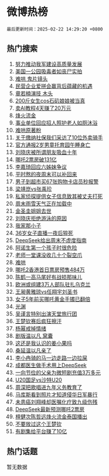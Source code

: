 # 微博热榜

`最后更新时间：2025-02-22 14:29:20 +0800`

## 热门搜索

1. [努力推动我军建设高质量发展](https://m.weibo.cn/search?containerid=100103type%3D1%26t%3D10%26q%3D%23%E5%8A%AA%E5%8A%9B%E6%8E%A8%E5%8A%A8%E6%88%91%E5%86%9B%E5%BB%BA%E8%AE%BE%E9%AB%98%E8%B4%A8%E9%87%8F%E5%8F%91%E5%B1%95%23&stream_entry_id=51&isnewpage=1&extparam=seat%3D1%26stream_entry_id%3D51%26c_type%3D51%26filter_type%3Drealtimehot%26cate%3D10103%26q%3D%2523%25E5%258A%25AA%25E5%258A%259B%25E6%258E%25A8%25E5%258A%25A8%25E6%2588%2591%25E5%2586%259B%25E5%25BB%25BA%25E8%25AE%25BE%25E9%25AB%2598%25E8%25B4%25A8%25E9%2587%258F%25E5%258F%2591%25E5%25B1%2595%2523%26pos%3D0%26dgr%3D0%26display_time%3D1740205759%26pre_seqid%3D1740205759650019328324)
1. [美国一公园吸毒者如丧尸实拍](https://m.weibo.cn/search?containerid=100103type%3D1%26t%3D10%26q%3D%23%E7%BE%8E%E5%9B%BD%E4%B8%80%E5%85%AC%E5%9B%AD%E5%90%B8%E6%AF%92%E8%80%85%E5%A6%82%E4%B8%A7%E5%B0%B8%E5%AE%9E%E6%8B%8D%23&stream_entry_id=31&isnewpage=1&extparam=seat%3D1%26c_type%3D31%26cate%3D5001%26realpos%3D1%26stream_entry_id%3D31%26filter_type%3Drealtimehot%26q%3D%2523%25E7%25BE%258E%25E5%259B%25BD%25E4%25B8%2580%25E5%2585%25AC%25E5%259B%25AD%25E5%2590%25B8%25E6%25AF%2592%25E8%2580%2585%25E5%25A6%2582%25E4%25B8%25A7%25E5%25B0%25B8%25E5%25AE%259E%25E6%258B%258D%2523%26band_rank%3D1%26flag%3D2%26lcate%3D5001%26pos%3D0%26dgr%3D0%26display_time%3D1740205759%26pre_seqid%3D1740205759650019328324)
1. [难哄 鬼片镜头](https://m.weibo.cn/search?containerid=100103type%3D1%26t%3D10%26q%3D%E9%9A%BE%E5%93%84+%E9%AC%BC%E7%89%87%E9%95%9C%E5%A4%B4&stream_entry_id=31&isnewpage=1&extparam=seat%3D1%26c_type%3D31%26cate%3D5001%26realpos%3D2%26stream_entry_id%3D31%26filter_type%3Drealtimehot%26q%3D%25E9%259A%25BE%25E5%2593%2584%2520%25E9%25AC%25BC%25E7%2589%2587%25E9%2595%259C%25E5%25A4%25B4%26band_rank%3D2%26flag%3D1%26lcate%3D5001%26pos%3D1%26dgr%3D0%26display_time%3D1740205759%26pre_seqid%3D1740205759650019328324)
1. [民营企业爱拼会赢背后蕴藏的机遇](https://m.weibo.cn/search?containerid=100103type%3D1%26t%3D10%26q%3D%23%E6%B0%91%E8%90%A5%E4%BC%81%E4%B8%9A%E7%88%B1%E6%8B%BC%E4%BC%9A%E8%B5%A2%E8%83%8C%E5%90%8E%E8%95%B4%E8%97%8F%E7%9A%84%E6%9C%BA%E9%81%87%23&stream_entry_id=31&isnewpage=1&extparam=seat%3D1%26c_type%3D31%26cate%3D5001%26realpos%3D3%26stream_entry_id%3D31%26filter_type%3Drealtimehot%26q%3D%2523%25E6%25B0%2591%25E8%2590%25A5%25E4%25BC%2581%25E4%25B8%259A%25E7%2588%25B1%25E6%258B%25BC%25E4%25BC%259A%25E8%25B5%25A2%25E8%2583%258C%25E5%2590%258E%25E8%2595%25B4%25E8%2597%258F%25E7%259A%2584%25E6%259C%25BA%25E9%2581%2587%2523%26band_rank%3D3%26flag%3D0%26lcate%3D5001%26pos%3D2%26dgr%3D0%26display_time%3D1740205759%26pre_seqid%3D1740205759650019328324)
1. [章若楠演技 木头](https://m.weibo.cn/search?containerid=100103type%3D1%26t%3D10%26q%3D%E7%AB%A0%E8%8B%A5%E6%A5%A0%E6%BC%94%E6%8A%80+%E6%9C%A8%E5%A4%B4&stream_entry_id=31&isnewpage=1&extparam=seat%3D1%26c_type%3D31%26cate%3D5001%26realpos%3D4%26stream_entry_id%3D31%26filter_type%3Drealtimehot%26q%3D%25E7%25AB%25A0%25E8%258B%25A5%25E6%25A5%25A0%25E6%25BC%2594%25E6%258A%2580%2520%25E6%259C%25A8%25E5%25A4%25B4%26band_rank%3D4%26flag%3D1%26lcate%3D5001%26pos%3D3%26dgr%3D0%26display_time%3D1740205759%26pre_seqid%3D1740205759650019328324)
1. [200斤女生cos石矶娘娘被当真](https://m.weibo.cn/search?containerid=100103type%3D1%26t%3D10%26q%3D%23200%E6%96%A4%E5%A5%B3%E7%94%9Fcos%E7%9F%B3%E7%9F%B6%E5%A8%98%E5%A8%98%E8%A2%AB%E5%BD%93%E7%9C%9F%23&stream_entry_id=31&isnewpage=1&extparam=seat%3D1%26c_type%3D31%26cate%3D5001%26realpos%3D5%26stream_entry_id%3D31%26filter_type%3Drealtimehot%26q%3D%2523200%25E6%2596%25A4%25E5%25A5%25B3%25E7%2594%259Fcos%25E7%259F%25B3%25E7%259F%25B6%25E5%25A8%2598%25E5%25A8%2598%25E8%25A2%25AB%25E5%25BD%2593%25E7%259C%259F%2523%26band_rank%3D5%26flag%3D0%26lcate%3D5001%26pos%3D4%26dgr%3D0%26display_time%3D1740205759%26pre_seqid%3D1740205759650019328324)
1. [卖AI教程4天赚了20万元](https://m.weibo.cn/search?containerid=100103type%3D1%26t%3D10%26q%3D%23%E5%8D%96AI%E6%95%99%E7%A8%8B4%E5%A4%A9%E8%B5%9A%E4%BA%8620%E4%B8%87%E5%85%83%23&stream_entry_id=31&isnewpage=1&extparam=seat%3D1%26c_type%3D31%26cate%3D5001%26realpos%3D6%26stream_entry_id%3D31%26filter_type%3Drealtimehot%26q%3D%2523%25E5%258D%2596AI%25E6%2595%2599%25E7%25A8%258B4%25E5%25A4%25A9%25E8%25B5%259A%25E4%25BA%258620%25E4%25B8%2587%25E5%2585%2583%2523%26band_rank%3D6%26flag%3D1%26lcate%3D5001%26pos%3D5%26dgr%3D0%26display_time%3D1740205759%26pre_seqid%3D1740205759650019328324)
1. [烽火流金](https://m.weibo.cn/search?containerid=100103type%3D1%26t%3D10%26q%3D%E7%83%BD%E7%81%AB%E6%B5%81%E9%87%91&stream_entry_id=31&isnewpage=1&extparam=seat%3D1%26c_type%3D31%26cate%3D5001%26realpos%3D7%26stream_entry_id%3D31%26filter_type%3Drealtimehot%26q%3D%25E7%2583%25BD%25E7%2581%25AB%25E6%25B5%2581%25E9%2587%2591%26band_rank%3D7%26flag%3D1%26lcate%3D5001%26pos%3D6%26dgr%3D0%26display_time%3D1740205759%26pre_seqid%3D1740205759650019328324)
1. [事业单位回应招人照护老人如厕沐浴](https://m.weibo.cn/search?containerid=100103type%3D1%26t%3D10%26q%3D%23%E4%BA%8B%E4%B8%9A%E5%8D%95%E4%BD%8D%E5%9B%9E%E5%BA%94%E6%8B%9B%E4%BA%BA%E7%85%A7%E6%8A%A4%E8%80%81%E4%BA%BA%E5%A6%82%E5%8E%95%E6%B2%90%E6%B5%B4%23&stream_entry_id=31&isnewpage=1&extparam=seat%3D1%26c_type%3D31%26cate%3D5001%26realpos%3D8%26stream_entry_id%3D31%26filter_type%3Drealtimehot%26q%3D%2523%25E4%25BA%258B%25E4%25B8%259A%25E5%258D%2595%25E4%25BD%258D%25E5%259B%259E%25E5%25BA%2594%25E6%258B%259B%25E4%25BA%25BA%25E7%2585%25A7%25E6%258A%25A4%25E8%2580%2581%25E4%25BA%25BA%25E5%25A6%2582%25E5%258E%2595%25E6%25B2%2590%25E6%25B5%25B4%2523%26band_rank%3D8%26flag%3D1%26lcate%3D5001%26pos%3D7%26dgr%3D0%26display_time%3D1740205759%26pre_seqid%3D1740205759650019328324)
1. [难哄原著粉](https://m.weibo.cn/search?containerid=100103type%3D1%26t%3D10%26q%3D%E9%9A%BE%E5%93%84%E5%8E%9F%E8%91%97%E7%B2%89&stream_entry_id=31&isnewpage=1&extparam=seat%3D1%26c_type%3D31%26cate%3D5001%26realpos%3D9%26stream_entry_id%3D31%26filter_type%3Drealtimehot%26q%3D%25E9%259A%25BE%25E5%2593%2584%25E5%258E%259F%25E8%2591%2597%25E7%25B2%2589%26band_rank%3D9%26flag%3D1%26lcate%3D5001%26pos%3D8%26dgr%3D0%26display_time%3D1740205759%26pre_seqid%3D1740205759650019328324)
1. [关于缴纳社保我们采访了10位外卖骑手](https://m.weibo.cn/search?containerid=100103type%3D1%26t%3D10%26q%3D%23%E5%85%B3%E4%BA%8E%E7%BC%B4%E7%BA%B3%E7%A4%BE%E4%BF%9D%E6%88%91%E4%BB%AC%E9%87%87%E8%AE%BF%E4%BA%8610%E4%BD%8D%E5%A4%96%E5%8D%96%E9%AA%91%E6%89%8B%23&stream_entry_id=31&isnewpage=1&extparam=seat%3D1%26c_type%3D31%26cate%3D5001%26realpos%3D10%26stream_entry_id%3D31%26filter_type%3Drealtimehot%26q%3D%2523%25E5%2585%25B3%25E4%25BA%258E%25E7%25BC%25B4%25E7%25BA%25B3%25E7%25A4%25BE%25E4%25BF%259D%25E6%2588%2591%25E4%25BB%25AC%25E9%2587%2587%25E8%25AE%25BF%25E4%25BA%258610%25E4%25BD%258D%25E5%25A4%2596%25E5%258D%2596%25E9%25AA%2591%25E6%2589%258B%2523%26band_rank%3D10%26flag%3D0%26lcate%3D5001%26pos%3D9%26dgr%3D0%26display_time%3D1740205759%26pre_seqid%3D1740205759650019328324)
1. [官方通报2岁男童托育园午睡身亡](https://m.weibo.cn/search?containerid=100103type%3D1%26t%3D10%26q%3D%23%E5%AE%98%E6%96%B9%E9%80%9A%E6%8A%A52%E5%B2%81%E7%94%B7%E7%AB%A5%E6%89%98%E8%82%B2%E5%9B%AD%E5%8D%88%E7%9D%A1%E8%BA%AB%E4%BA%A1%23&stream_entry_id=31&isnewpage=1&extparam=seat%3D1%26c_type%3D31%26cate%3D5001%26realpos%3D11%26stream_entry_id%3D31%26filter_type%3Drealtimehot%26q%3D%2523%25E5%25AE%2598%25E6%2596%25B9%25E9%2580%259A%25E6%258A%25A52%25E5%25B2%2581%25E7%2594%25B7%25E7%25AB%25A5%25E6%2589%2598%25E8%2582%25B2%25E5%259B%25AD%25E5%258D%2588%25E7%259D%25A1%25E8%25BA%25AB%25E4%25BA%25A1%2523%26band_rank%3D11%26flag%3D0%26lcate%3D5001%26pos%3D10%26dgr%3D0%26display_time%3D1740205759%26pre_seqid%3D1740205759650019328324)
1. [刘晓庆被所谓朋友吸血十年](https://m.weibo.cn/search?containerid=100103type%3D1%26t%3D10%26q%3D%E5%88%98%E6%99%93%E5%BA%86%E8%A2%AB%E6%89%80%E8%B0%93%E6%9C%8B%E5%8F%8B%E5%90%B8%E8%A1%80%E5%8D%81%E5%B9%B4&stream_entry_id=31&isnewpage=1&extparam=seat%3D1%26c_type%3D31%26cate%3D5001%26realpos%3D12%26stream_entry_id%3D31%26filter_type%3Drealtimehot%26q%3D%25E5%2588%2598%25E6%2599%2593%25E5%25BA%2586%25E8%25A2%25AB%25E6%2589%2580%25E8%25B0%2593%25E6%259C%258B%25E5%258F%258B%25E5%2590%25B8%25E8%25A1%2580%25E5%258D%2581%25E5%25B9%25B4%26band_rank%3D12%26flag%3D1%26lcate%3D5001%26pos%3D11%26dgr%3D0%26display_time%3D1740205759%26pre_seqid%3D1740205759650019328324)
1. [哪吒2票房破131亿](https://m.weibo.cn/search?containerid=100103type%3D1%26t%3D10%26q%3D%23%E5%93%AA%E5%90%922%E7%A5%A8%E6%88%BF%E7%A0%B4131%E4%BA%BF%23&stream_entry_id=31&isnewpage=1&extparam=seat%3D1%26c_type%3D31%26cate%3D5001%26realpos%3D13%26stream_entry_id%3D31%26filter_type%3Drealtimehot%26q%3D%2523%25E5%2593%25AA%25E5%2590%25922%25E7%25A5%25A8%25E6%2588%25BF%25E7%25A0%25B4131%25E4%25BA%25BF%2523%26band_rank%3D13%26flag%3D1%26lcate%3D5001%26pos%3D12%26dgr%3D0%26display_time%3D1740205759%26pre_seqid%3D1740205759650019328324)
1. [李嘉琦回应六姊妹争议](https://m.weibo.cn/search?containerid=100103type%3D1%26t%3D10%26q%3D%E6%9D%8E%E5%98%89%E7%90%A6%E5%9B%9E%E5%BA%94%E5%85%AD%E5%A7%8A%E5%A6%B9%E4%BA%89%E8%AE%AE&stream_entry_id=31&isnewpage=1&extparam=seat%3D1%26c_type%3D31%26cate%3D5001%26realpos%3D14%26stream_entry_id%3D31%26filter_type%3Drealtimehot%26q%3D%25E6%259D%258E%25E5%2598%2589%25E7%2590%25A6%25E5%259B%259E%25E5%25BA%2594%25E5%2585%25AD%25E5%25A7%258A%25E5%25A6%25B9%25E4%25BA%2589%25E8%25AE%25AE%26band_rank%3D14%26flag%3D0%26lcate%3D5001%26pos%3D13%26dgr%3D0%26display_time%3D1740205759%26pre_seqid%3D1740205759650019328324)
1. [平时熬的夜周末可以补回来](https://m.weibo.cn/search?containerid=100103type%3D1%26t%3D10%26q%3D%23%E5%B9%B3%E6%97%B6%E7%86%AC%E7%9A%84%E5%A4%9C%E5%91%A8%E6%9C%AB%E5%8F%AF%E4%BB%A5%E8%A1%A5%E5%9B%9E%E6%9D%A5%23&stream_entry_id=31&isnewpage=1&extparam=seat%3D1%26c_type%3D31%26cate%3D5001%26realpos%3D15%26stream_entry_id%3D31%26filter_type%3Drealtimehot%26q%3D%2523%25E5%25B9%25B3%25E6%2597%25B6%25E7%2586%25AC%25E7%259A%2584%25E5%25A4%259C%25E5%2591%25A8%25E6%259C%25AB%25E5%258F%25AF%25E4%25BB%25A5%25E8%25A1%25A5%25E5%259B%259E%25E6%259D%25A5%2523%26band_rank%3D15%26flag%3D0%26lcate%3D5001%26pos%3D14%26dgr%3D0%26display_time%3D1740205759%26pre_seqid%3D1740205759650019328324)
1. [男子到超市买67张购物卡店员秒报警](https://m.weibo.cn/search?containerid=100103type%3D1%26t%3D10%26q%3D%23%E7%94%B7%E5%AD%90%E5%88%B0%E8%B6%85%E5%B8%82%E4%B9%B067%E5%BC%A0%E8%B4%AD%E7%89%A9%E5%8D%A1%E5%BA%97%E5%91%98%E7%A7%92%E6%8A%A5%E8%AD%A6%23&stream_entry_id=31&isnewpage=1&extparam=seat%3D1%26c_type%3D31%26cate%3D5001%26realpos%3D16%26stream_entry_id%3D31%26filter_type%3Drealtimehot%26q%3D%2523%25E7%2594%25B7%25E5%25AD%2590%25E5%2588%25B0%25E8%25B6%2585%25E5%25B8%2582%25E4%25B9%25B067%25E5%25BC%25A0%25E8%25B4%25AD%25E7%2589%25A9%25E5%258D%25A1%25E5%25BA%2597%25E5%2591%2598%25E7%25A7%2592%25E6%258A%25A5%25E8%25AD%25A6%2523%26band_rank%3D16%26flag%3D0%26lcate%3D5001%26pos%3D15%26dgr%3D0%26display_time%3D1740205759%26pre_seqid%3D1740205759650019328324)
1. [梁靖崑vs张禹珍](https://m.weibo.cn/search?containerid=100103type%3D1%26t%3D10%26q%3D%23%E6%A2%81%E9%9D%96%E5%B4%91vs%E5%BC%A0%E7%A6%B9%E7%8F%8D%23&stream_entry_id=31&isnewpage=1&extparam=seat%3D1%26c_type%3D31%26cate%3D5001%26realpos%3D17%26stream_entry_id%3D31%26filter_type%3Drealtimehot%26q%3D%2523%25E6%25A2%2581%25E9%259D%2596%25E5%25B4%2591vs%25E5%25BC%25A0%25E7%25A6%25B9%25E7%258F%258D%2523%26band_rank%3D17%26flag%3D1%26lcate%3D5001%26pos%3D16%26dgr%3D0%26display_time%3D1740205759%26pre_seqid%3D1740205759650019328324)
1. [私家侦探提供女子信息致其被丈夫打死](https://m.weibo.cn/search?containerid=100103type%3D1%26t%3D10%26q%3D%23%E7%A7%81%E5%AE%B6%E4%BE%A6%E6%8E%A2%E6%8F%90%E4%BE%9B%E5%A5%B3%E5%AD%90%E4%BF%A1%E6%81%AF%E8%87%B4%E5%85%B6%E8%A2%AB%E4%B8%88%E5%A4%AB%E6%89%93%E6%AD%BB%23&stream_entry_id=31&isnewpage=1&extparam=seat%3D1%26c_type%3D31%26cate%3D5001%26realpos%3D18%26stream_entry_id%3D31%26filter_type%3Drealtimehot%26q%3D%2523%25E7%25A7%2581%25E5%25AE%25B6%25E4%25BE%25A6%25E6%258E%25A2%25E6%258F%2590%25E4%25BE%259B%25E5%25A5%25B3%25E5%25AD%2590%25E4%25BF%25A1%25E6%2581%25AF%25E8%2587%25B4%25E5%2585%25B6%25E8%25A2%25AB%25E4%25B8%2588%25E5%25A4%25AB%25E6%2589%2593%25E6%25AD%25BB%2523%26band_rank%3D18%26flag%3D0%26lcate%3D5001%26pos%3D17%26dgr%3D0%26display_time%3D1740205759%26pre_seqid%3D1740205759650019328324)
1. [周末雨雪天气正在加载中](https://m.weibo.cn/search?containerid=100103type%3D1%26t%3D10%26q%3D%23%E5%91%A8%E6%9C%AB%E9%9B%A8%E9%9B%AA%E5%A4%A9%E6%B0%94%E6%AD%A3%E5%9C%A8%E5%8A%A0%E8%BD%BD%E4%B8%AD%23&stream_entry_id=31&isnewpage=1&extparam=seat%3D1%26c_type%3D31%26cate%3D5001%26realpos%3D19%26stream_entry_id%3D31%26filter_type%3Drealtimehot%26q%3D%2523%25E5%2591%25A8%25E6%259C%25AB%25E9%259B%25A8%25E9%259B%25AA%25E5%25A4%25A9%25E6%25B0%2594%25E6%25AD%25A3%25E5%259C%25A8%25E5%258A%25A0%25E8%25BD%25BD%25E4%25B8%25AD%2523%26band_rank%3D19%26flag%3D1%26lcate%3D5001%26pos%3D18%26dgr%3D0%26display_time%3D1740205759%26pre_seqid%3D1740205759650019328324)
1. [金圣圭姐姐去世](https://m.weibo.cn/search?containerid=100103type%3D1%26t%3D10%26q%3D%23%E9%87%91%E5%9C%A3%E5%9C%AD%E5%A7%90%E5%A7%90%E5%8E%BB%E4%B8%96%23&stream_entry_id=31&isnewpage=1&extparam=seat%3D1%26c_type%3D31%26cate%3D5001%26realpos%3D20%26stream_entry_id%3D31%26filter_type%3Drealtimehot%26q%3D%2523%25E9%2587%2591%25E5%259C%25A3%25E5%259C%25AD%25E5%25A7%2590%25E5%25A7%2590%25E5%258E%25BB%25E4%25B8%2596%2523%26band_rank%3D20%26flag%3D1%26lcate%3D5001%26pos%3D19%26dgr%3D0%26display_time%3D1740205759%26pre_seqid%3D1740205759650019328324)
1. [刘晓庆拒绝游泳的原因](https://m.weibo.cn/search?containerid=100103type%3D1%26t%3D10%26q%3D%E5%88%98%E6%99%93%E5%BA%86%E6%8B%92%E7%BB%9D%E6%B8%B8%E6%B3%B3%E7%9A%84%E5%8E%9F%E5%9B%A0&stream_entry_id=31&isnewpage=1&extparam=seat%3D1%26c_type%3D31%26cate%3D5001%26realpos%3D21%26stream_entry_id%3D31%26filter_type%3Drealtimehot%26q%3D%25E5%2588%2598%25E6%2599%2593%25E5%25BA%2586%25E6%258B%2592%25E7%25BB%259D%25E6%25B8%25B8%25E6%25B3%25B3%25E7%259A%2584%25E5%258E%259F%25E5%259B%25A0%26band_rank%3D21%26flag%3D1%26lcate%3D5001%26pos%3D20%26dgr%3D0%26display_time%3D1740205759%26pre_seqid%3D1740205759650019328324)
1. [我家那小子](https://m.weibo.cn/search?containerid=100103type%3D1%26t%3D10%26q%3D%E6%88%91%E5%AE%B6%E9%82%A3%E5%B0%8F%E5%AD%90&stream_entry_id=31&isnewpage=1&extparam=seat%3D1%26c_type%3D31%26cate%3D5001%26realpos%3D22%26stream_entry_id%3D31%26filter_type%3Drealtimehot%26q%3D%25E6%2588%2591%25E5%25AE%25B6%25E9%2582%25A3%25E5%25B0%258F%25E5%25AD%2590%26band_rank%3D22%26flag%3D1%26lcate%3D5001%26pos%3D21%26dgr%3D0%26display_time%3D1740205759%26pre_seqid%3D1740205759650019328324)
1. [36岁女子直播一夜后猝死](https://m.weibo.cn/search?containerid=100103type%3D1%26t%3D10%26q%3D%2336%E5%B2%81%E5%A5%B3%E5%AD%90%E7%9B%B4%E6%92%AD%E4%B8%80%E5%A4%9C%E5%90%8E%E7%8C%9D%E6%AD%BB%23&stream_entry_id=31&isnewpage=1&extparam=seat%3D1%26c_type%3D31%26cate%3D5001%26realpos%3D23%26stream_entry_id%3D31%26filter_type%3Drealtimehot%26q%3D%252336%25E5%25B2%2581%25E5%25A5%25B3%25E5%25AD%2590%25E7%259B%25B4%25E6%2592%25AD%25E4%25B8%2580%25E5%25A4%259C%25E5%2590%258E%25E7%258C%259D%25E6%25AD%25BB%2523%26band_rank%3D23%26flag%3D0%26lcate%3D5001%26pos%3D22%26dgr%3D0%26display_time%3D1740205759%26pre_seqid%3D1740205759650019328324)
1. [DeepSeek给出周末不虚度指南](https://m.weibo.cn/search?containerid=100103type%3D1%26t%3D10%26q%3D%23DeepSeek%E7%BB%99%E5%87%BA%E5%91%A8%E6%9C%AB%E4%B8%8D%E8%99%9A%E5%BA%A6%E6%8C%87%E5%8D%97%23&stream_entry_id=31&isnewpage=1&extparam=seat%3D1%26c_type%3D31%26cate%3D5001%26realpos%3D24%26stream_entry_id%3D31%26filter_type%3Drealtimehot%26q%3D%2523DeepSeek%25E7%25BB%2599%25E5%2587%25BA%25E5%2591%25A8%25E6%259C%25AB%25E4%25B8%258D%25E8%2599%259A%25E5%25BA%25A6%25E6%258C%2587%25E5%258D%2597%2523%26band_rank%3D24%26flag%3D1%26lcate%3D5001%26pos%3D23%26dgr%3D0%26display_time%3D1740205759%26pre_seqid%3D1740205759650019328324)
1. [阿诺生第一个孩子时很危险](https://m.weibo.cn/search?containerid=100103type%3D1%26t%3D10%26q%3D%23%E9%98%BF%E8%AF%BA%E7%94%9F%E7%AC%AC%E4%B8%80%E4%B8%AA%E5%AD%A9%E5%AD%90%E6%97%B6%E5%BE%88%E5%8D%B1%E9%99%A9%23&stream_entry_id=31&isnewpage=1&extparam=seat%3D1%26c_type%3D31%26cate%3D5001%26realpos%3D25%26stream_entry_id%3D31%26filter_type%3Drealtimehot%26q%3D%2523%25E9%2598%25BF%25E8%25AF%25BA%25E7%2594%259F%25E7%25AC%25AC%25E4%25B8%2580%25E4%25B8%25AA%25E5%25AD%25A9%25E5%25AD%2590%25E6%2597%25B6%25E5%25BE%2588%25E5%258D%25B1%25E9%2599%25A9%2523%26band_rank%3D25%26flag%3D0%26lcate%3D5001%26pos%3D24%26dgr%3D0%26display_time%3D1740205759%26pre_seqid%3D1740205759650019328324)
1. [老师一堂课没收几十个裂空爪](https://m.weibo.cn/search?containerid=100103type%3D1%26t%3D10%26q%3D%23%E8%80%81%E5%B8%88%E4%B8%80%E5%A0%82%E8%AF%BE%E6%B2%A1%E6%94%B6%E5%87%A0%E5%8D%81%E4%B8%AA%E8%A3%82%E7%A9%BA%E7%88%AA%23&stream_entry_id=31&isnewpage=1&extparam=seat%3D1%26c_type%3D31%26cate%3D5001%26realpos%3D26%26stream_entry_id%3D31%26filter_type%3Drealtimehot%26q%3D%2523%25E8%2580%2581%25E5%25B8%2588%25E4%25B8%2580%25E5%25A0%2582%25E8%25AF%25BE%25E6%25B2%25A1%25E6%2594%25B6%25E5%2587%25A0%25E5%258D%2581%25E4%25B8%25AA%25E8%25A3%2582%25E7%25A9%25BA%25E7%2588%25AA%2523%26band_rank%3D26%26flag%3D0%26lcate%3D5001%26pos%3D25%26dgr%3D0%26display_time%3D1740205759%26pre_seqid%3D1740205759650019328324)
1. [难哄](https://m.weibo.cn/search?containerid=100103type%3D1%26t%3D10%26q%3D%E9%9A%BE%E5%93%84&stream_entry_id=31&isnewpage=1&extparam=seat%3D1%26c_type%3D31%26cate%3D5001%26realpos%3D27%26stream_entry_id%3D31%26filter_type%3Drealtimehot%26q%3D%25E9%259A%25BE%25E5%2593%2584%26band_rank%3D27%26flag%3D1%26lcate%3D5001%26pos%3D26%26dgr%3D0%26display_time%3D1740205759%26pre_seqid%3D1740205759650019328324)
1. [哪吒2香港首日票房预售484万](https://m.weibo.cn/search?containerid=100103type%3D1%26t%3D10%26q%3D%23%E5%93%AA%E5%90%922%E9%A6%99%E6%B8%AF%E9%A6%96%E6%97%A5%E7%A5%A8%E6%88%BF%E9%A2%84%E5%94%AE484%E4%B8%87%23&stream_entry_id=31&isnewpage=1&extparam=seat%3D1%26c_type%3D31%26cate%3D5001%26realpos%3D28%26stream_entry_id%3D31%26filter_type%3Drealtimehot%26q%3D%2523%25E5%2593%25AA%25E5%2590%25922%25E9%25A6%2599%25E6%25B8%25AF%25E9%25A6%2596%25E6%2597%25A5%25E7%25A5%25A8%25E6%2588%25BF%25E9%25A2%2584%25E5%2594%25AE484%25E4%25B8%2587%2523%26band_rank%3D28%26flag%3D1%26lcate%3D5001%26pos%3D27%26dgr%3D0%26display_time%3D1740205759%26pre_seqid%3D1740205759650019328324)
1. [陈鹤一高马尾好有战损那味儿](https://m.weibo.cn/search?containerid=100103type%3D1%26t%3D10%26q%3D%E9%99%88%E9%B9%A4%E4%B8%80%E9%AB%98%E9%A9%AC%E5%B0%BE%E5%A5%BD%E6%9C%89%E6%88%98%E6%8D%9F%E9%82%A3%E5%91%B3%E5%84%BF&stream_entry_id=31&isnewpage=1&extparam=seat%3D1%26c_type%3D31%26cate%3D5001%26realpos%3D29%26stream_entry_id%3D31%26filter_type%3Drealtimehot%26q%3D%25E9%2599%2588%25E9%25B9%25A4%25E4%25B8%2580%25E9%25AB%2598%25E9%25A9%25AC%25E5%25B0%25BE%25E5%25A5%25BD%25E6%259C%2589%25E6%2588%2598%25E6%258D%259F%25E9%2582%25A3%25E5%2591%25B3%25E5%2584%25BF%26band_rank%3D29%26flag%3D1%26lcate%3D5001%26pos%3D28%26dgr%3D0%26display_time%3D1740205759%26pre_seqid%3D1740205759650019328324)
1. [欧洲或组建3万人部队驻扎乌克兰](https://m.weibo.cn/search?containerid=100103type%3D1%26t%3D10%26q%3D%23%E6%AC%A7%E6%B4%B2%E6%88%96%E7%BB%84%E5%BB%BA3%E4%B8%87%E4%BA%BA%E9%83%A8%E9%98%9F%E9%A9%BB%E6%89%8E%E4%B9%8C%E5%85%8B%E5%85%B0%23&stream_entry_id=31&isnewpage=1&extparam=seat%3D1%26c_type%3D31%26cate%3D5001%26realpos%3D30%26stream_entry_id%3D31%26filter_type%3Drealtimehot%26q%3D%2523%25E6%25AC%25A7%25E6%25B4%25B2%25E6%2588%2596%25E7%25BB%2584%25E5%25BB%25BA3%25E4%25B8%2587%25E4%25BA%25BA%25E9%2583%25A8%25E9%2598%259F%25E9%25A9%25BB%25E6%2589%258E%25E4%25B9%258C%25E5%2585%258B%25E5%2585%25B0%2523%26band_rank%3D30%26flag%3D1%26lcate%3D5001%26pos%3D29%26dgr%3D0%26display_time%3D1740205759%26pre_seqid%3D1740205759650019328324)
1. [王昶黄雅琼vs任翔宇刘圣书](https://m.weibo.cn/search?containerid=100103type%3D1%26t%3D10%26q%3D%23%E7%8E%8B%E6%98%B6%E9%BB%84%E9%9B%85%E7%90%BCvs%E4%BB%BB%E7%BF%94%E5%AE%87%E5%88%98%E5%9C%A3%E4%B9%A6%23&stream_entry_id=31&isnewpage=1&extparam=seat%3D1%26c_type%3D31%26cate%3D5001%26realpos%3D31%26stream_entry_id%3D31%26filter_type%3Drealtimehot%26q%3D%2523%25E7%258E%258B%25E6%2598%25B6%25E9%25BB%2584%25E9%259B%2585%25E7%2590%25BCvs%25E4%25BB%25BB%25E7%25BF%2594%25E5%25AE%2587%25E5%2588%2598%25E5%259C%25A3%25E4%25B9%25A6%2523%26band_rank%3D31%26flag%3D1%26lcate%3D5001%26pos%3D30%26dgr%3D0%26display_time%3D1740205759%26pre_seqid%3D1740205759650019328324)
1. [女子5年前买哪吒黄金手镯已翻倍](https://m.weibo.cn/search?containerid=100103type%3D1%26t%3D10%26q%3D%23%E5%A5%B3%E5%AD%905%E5%B9%B4%E5%89%8D%E4%B9%B0%E5%93%AA%E5%90%92%E9%BB%84%E9%87%91%E6%89%8B%E9%95%AF%E5%B7%B2%E7%BF%BB%E5%80%8D%23&stream_entry_id=31&isnewpage=1&extparam=seat%3D1%26c_type%3D31%26cate%3D5001%26realpos%3D32%26stream_entry_id%3D31%26filter_type%3Drealtimehot%26q%3D%2523%25E5%25A5%25B3%25E5%25AD%25905%25E5%25B9%25B4%25E5%2589%258D%25E4%25B9%25B0%25E5%2593%25AA%25E5%2590%2592%25E9%25BB%2584%25E9%2587%2591%25E6%2589%258B%25E9%2595%25AF%25E5%25B7%25B2%25E7%25BF%25BB%25E5%2580%258D%2523%26band_rank%3D32%26flag%3D1%26lcate%3D5001%26pos%3D31%26dgr%3D0%26display_time%3D1740205759%26pre_seqid%3D1740205759650019328324)
1. [光渊](https://m.weibo.cn/search?containerid=100103type%3D1%26t%3D10%26q%3D%E5%85%89%E6%B8%8A&stream_entry_id=31&isnewpage=1&extparam=seat%3D1%26c_type%3D31%26cate%3D5001%26realpos%3D33%26stream_entry_id%3D31%26filter_type%3Drealtimehot%26q%3D%25E5%2585%2589%25E6%25B8%258A%26band_rank%3D33%26flag%3D0%26lcate%3D5001%26pos%3D32%26dgr%3D0%26display_time%3D1740205759%26pre_seqid%3D1740205759650019328324)
1. [吴谨言特别出演天堂旅行团](https://m.weibo.cn/search?containerid=100103type%3D1%26t%3D10%26q%3D%23%E5%90%B4%E8%B0%A8%E8%A8%80%E7%89%B9%E5%88%AB%E5%87%BA%E6%BC%94%E5%A4%A9%E5%A0%82%E6%97%85%E8%A1%8C%E5%9B%A2%23&stream_entry_id=31&isnewpage=1&extparam=seat%3D1%26c_type%3D31%26cate%3D5001%26realpos%3D34%26stream_entry_id%3D31%26filter_type%3Drealtimehot%26q%3D%2523%25E5%2590%25B4%25E8%25B0%25A8%25E8%25A8%2580%25E7%2589%25B9%25E5%2588%25AB%25E5%2587%25BA%25E6%25BC%2594%25E5%25A4%25A9%25E5%25A0%2582%25E6%2597%2585%25E8%25A1%258C%25E5%259B%25A2%2523%26band_rank%3D34%26flag%3D1%26lcate%3D5001%26pos%3D33%26dgr%3D0%26display_time%3D1740205759%26pre_seqid%3D1740205759650019328324)
1. [王楚钦赛后疯狂擦汗](https://m.weibo.cn/search?containerid=100103type%3D1%26t%3D10%26q%3D%23%E7%8E%8B%E6%A5%9A%E9%92%A6%E8%B5%9B%E5%90%8E%E7%96%AF%E7%8B%82%E6%93%A6%E6%B1%97%23&stream_entry_id=31&isnewpage=1&extparam=seat%3D1%26c_type%3D31%26cate%3D5001%26realpos%3D35%26stream_entry_id%3D31%26filter_type%3Drealtimehot%26q%3D%2523%25E7%258E%258B%25E6%25A5%259A%25E9%2592%25A6%25E8%25B5%259B%25E5%2590%258E%25E7%2596%25AF%25E7%258B%2582%25E6%2593%25A6%25E6%25B1%2597%2523%26band_rank%3D35%26flag%3D1%26lcate%3D5001%26pos%3D34%26dgr%3D0%26display_time%3D1740205759%26pre_seqid%3D1740205759650019328324)
1. [杨幂戒掉情绪](https://m.weibo.cn/search?containerid=100103type%3D1%26t%3D10%26q%3D%23%E6%9D%A8%E5%B9%82%E6%88%92%E6%8E%89%E6%83%85%E7%BB%AA%23&stream_entry_id=31&isnewpage=1&extparam=seat%3D1%26c_type%3D31%26cate%3D5001%26realpos%3D36%26stream_entry_id%3D31%26filter_type%3Drealtimehot%26q%3D%2523%25E6%259D%25A8%25E5%25B9%2582%25E6%2588%2592%25E6%258E%2589%25E6%2583%2585%25E7%25BB%25AA%2523%26band_rank%3D36%26flag%3D0%26lcate%3D5001%26pos%3D35%26dgr%3D0%26display_time%3D1740205759%26pre_seqid%3D1740205759650019328324)
1. [剧版温以凡 窝囊](https://m.weibo.cn/search?containerid=100103type%3D1%26t%3D10%26q%3D%E5%89%A7%E7%89%88%E6%B8%A9%E4%BB%A5%E5%87%A1+%E7%AA%9D%E5%9B%8A&stream_entry_id=31&isnewpage=1&extparam=seat%3D1%26c_type%3D31%26cate%3D5001%26realpos%3D37%26stream_entry_id%3D31%26filter_type%3Drealtimehot%26q%3D%25E5%2589%25A7%25E7%2589%2588%25E6%25B8%25A9%25E4%25BB%25A5%25E5%2587%25A1%2520%25E7%25AA%259D%25E5%259B%258A%26band_rank%3D37%26flag%3D1%26lcate%3D5001%26pos%3D36%26dgr%3D0%26display_time%3D1740205759%26pre_seqid%3D1740205759650019328324)
1. [这还是我认识的姜小果吗](https://m.weibo.cn/search?containerid=100103type%3D1%26t%3D10%26q%3D%E8%BF%99%E8%BF%98%E6%98%AF%E6%88%91%E8%AE%A4%E8%AF%86%E7%9A%84%E5%A7%9C%E5%B0%8F%E6%9E%9C%E5%90%97&stream_entry_id=31&isnewpage=1&extparam=seat%3D1%26c_type%3D31%26cate%3D5001%26realpos%3D38%26stream_entry_id%3D31%26filter_type%3Drealtimehot%26q%3D%25E8%25BF%2599%25E8%25BF%2598%25E6%2598%25AF%25E6%2588%2591%25E8%25AE%25A4%25E8%25AF%2586%25E7%259A%2584%25E5%25A7%259C%25E5%25B0%258F%25E6%259E%259C%25E5%2590%2597%26band_rank%3D38%26flag%3D0%26lcate%3D5001%26pos%3D37%26dgr%3D0%26display_time%3D1740205759%26pre_seqid%3D1740205759650019328324)
1. [桑延温以凡亲了](https://m.weibo.cn/search?containerid=100103type%3D1%26t%3D10%26q%3D%E6%A1%91%E5%BB%B6%E6%B8%A9%E4%BB%A5%E5%87%A1%E4%BA%B2%E4%BA%86&stream_entry_id=31&isnewpage=1&extparam=seat%3D1%26c_type%3D31%26cate%3D5001%26realpos%3D39%26stream_entry_id%3D31%26filter_type%3Drealtimehot%26q%3D%25E6%25A1%2591%25E5%25BB%25B6%25E6%25B8%25A9%25E4%25BB%25A5%25E5%2587%25A1%25E4%25BA%25B2%25E4%25BA%2586%26band_rank%3D39%26flag%3D1%26lcate%3D5001%26pos%3D38%26dgr%3D0%26display_time%3D1740205759%26pre_seqid%3D1740205759650019328324)
1. [李小冉骑的马一边走路一边拉屎](https://m.weibo.cn/search?containerid=100103type%3D1%26t%3D10%26q%3D%E6%9D%8E%E5%B0%8F%E5%86%89%E9%AA%91%E7%9A%84%E9%A9%AC%E4%B8%80%E8%BE%B9%E8%B5%B0%E8%B7%AF%E4%B8%80%E8%BE%B9%E6%8B%89%E5%B1%8E&stream_entry_id=31&isnewpage=1&extparam=seat%3D1%26c_type%3D31%26cate%3D5001%26realpos%3D40%26stream_entry_id%3D31%26filter_type%3Drealtimehot%26q%3D%25E6%259D%258E%25E5%25B0%258F%25E5%2586%2589%25E9%25AA%2591%25E7%259A%2584%25E9%25A9%25AC%25E4%25B8%2580%25E8%25BE%25B9%25E8%25B5%25B0%25E8%25B7%25AF%25E4%25B8%2580%25E8%25BE%25B9%25E6%258B%2589%25E5%25B1%258E%26band_rank%3D40%26flag%3D1%26lcate%3D5001%26pos%3D39%26dgr%3D0%26display_time%3D1740205759%26pre_seqid%3D1740205759650019328324)
1. [成都医生做手术用上DeepSeek](https://m.weibo.cn/search?containerid=100103type%3D1%26t%3D10%26q%3D%23%E6%88%90%E9%83%BD%E5%8C%BB%E7%94%9F%E5%81%9A%E6%89%8B%E6%9C%AF%E7%94%A8%E4%B8%8ADeepSeek%23&stream_entry_id=31&isnewpage=1&extparam=seat%3D1%26c_type%3D31%26cate%3D5001%26realpos%3D41%26stream_entry_id%3D31%26filter_type%3Drealtimehot%26q%3D%2523%25E6%2588%2590%25E9%2583%25BD%25E5%258C%25BB%25E7%2594%259F%25E5%2581%259A%25E6%2589%258B%25E6%259C%25AF%25E7%2594%25A8%25E4%25B8%258ADeepSeek%2523%26band_rank%3D41%26flag%3D1%26lcate%3D5001%26pos%3D40%26dgr%3D0%26display_time%3D1740205759%26pre_seqid%3D1740205759650019328324)
1. [一向节俭的父亲为微短剧充值3万多元](https://m.weibo.cn/search?containerid=100103type%3D1%26t%3D10%26q%3D%23%E4%B8%80%E5%90%91%E8%8A%82%E4%BF%AD%E7%9A%84%E7%88%B6%E4%BA%B2%E4%B8%BA%E5%BE%AE%E7%9F%AD%E5%89%A7%E5%85%85%E5%80%BC3%E4%B8%87%E5%A4%9A%E5%85%83%23&stream_entry_id=31&isnewpage=1&extparam=seat%3D1%26c_type%3D31%26cate%3D5001%26realpos%3D42%26stream_entry_id%3D31%26filter_type%3Drealtimehot%26q%3D%2523%25E4%25B8%2580%25E5%2590%2591%25E8%258A%2582%25E4%25BF%25AD%25E7%259A%2584%25E7%2588%25B6%25E4%25BA%25B2%25E4%25B8%25BA%25E5%25BE%25AE%25E7%259F%25AD%25E5%2589%25A7%25E5%2585%2585%25E5%2580%25BC3%25E4%25B8%2587%25E5%25A4%259A%25E5%2585%2583%2523%26band_rank%3D42%26flag%3D1%26lcate%3D5001%26pos%3D41%26dgr%3D0%26display_time%3D1740205759%26pre_seqid%3D1740205759650019328324)
1. [U20国足vs沙特U20](https://m.weibo.cn/search?containerid=100103type%3D1%26t%3D10%26q%3D%23U20%E5%9B%BD%E8%B6%B3vs%E6%B2%99%E7%89%B9U20%23&stream_entry_id=31&isnewpage=1&extparam=seat%3D1%26c_type%3D31%26cate%3D5001%26realpos%3D43%26stream_entry_id%3D31%26filter_type%3Drealtimehot%26q%3D%2523U20%25E5%259B%25BD%25E8%25B6%25B3vs%25E6%25B2%2599%25E7%2589%25B9U20%2523%26band_rank%3D43%26flag%3D1%26lcate%3D5001%26pos%3D42%26dgr%3D0%26display_time%3D1740205759%26pre_seqid%3D1740205759650019328324)
1. [周深把歌唱进九年义务教育了](https://m.weibo.cn/search?containerid=100103type%3D1%26t%3D10%26q%3D%23%E5%91%A8%E6%B7%B1%E6%8A%8A%E6%AD%8C%E5%94%B1%E8%BF%9B%E4%B9%9D%E5%B9%B4%E4%B9%89%E5%8A%A1%E6%95%99%E8%82%B2%E4%BA%86%23&stream_entry_id=31&isnewpage=1&extparam=seat%3D1%26c_type%3D31%26cate%3D5001%26realpos%3D44%26stream_entry_id%3D31%26filter_type%3Drealtimehot%26q%3D%2523%25E5%2591%25A8%25E6%25B7%25B1%25E6%258A%258A%25E6%25AD%258C%25E5%2594%25B1%25E8%25BF%259B%25E4%25B9%259D%25E5%25B9%25B4%25E4%25B9%2589%25E5%258A%25A1%25E6%2595%2599%25E8%2582%25B2%25E4%25BA%2586%2523%26band_rank%3D44%26flag%3D1%26lcate%3D5001%26pos%3D43%26dgr%3D0%26display_time%3D1740205759%26pre_seqid%3D1740205759650019328324)
1. [马库斯看到照片才知道侵华日军暴行](https://m.weibo.cn/search?containerid=100103type%3D1%26t%3D10%26q%3D%23%E9%A9%AC%E5%BA%93%E6%96%AF%E7%9C%8B%E5%88%B0%E7%85%A7%E7%89%87%E6%89%8D%E7%9F%A5%E9%81%93%E4%BE%B5%E5%8D%8E%E6%97%A5%E5%86%9B%E6%9A%B4%E8%A1%8C%23&stream_entry_id=31&isnewpage=1&extparam=seat%3D1%26c_type%3D31%26cate%3D5001%26realpos%3D45%26stream_entry_id%3D31%26filter_type%3Drealtimehot%26q%3D%2523%25E9%25A9%25AC%25E5%25BA%2593%25E6%2596%25AF%25E7%259C%258B%25E5%2588%25B0%25E7%2585%25A7%25E7%2589%2587%25E6%2589%258D%25E7%259F%25A5%25E9%2581%2593%25E4%25BE%25B5%25E5%258D%258E%25E6%2597%25A5%25E5%2586%259B%25E6%259A%25B4%25E8%25A1%258C%2523%26band_rank%3D45%26flag%3D1%26lcate%3D5001%26pos%3D44%26dgr%3D0%26display_time%3D1740205759%26pre_seqid%3D1740205759650019328324)
1. [未患癌刘翔峰却医嘱化疗致九级伤残](https://m.weibo.cn/search?containerid=100103type%3D1%26t%3D10%26q%3D%23%E6%9C%AA%E6%82%A3%E7%99%8C%E5%88%98%E7%BF%94%E5%B3%B0%E5%8D%B4%E5%8C%BB%E5%98%B1%E5%8C%96%E7%96%97%E8%87%B4%E4%B9%9D%E7%BA%A7%E4%BC%A4%E6%AE%8B%23&stream_entry_id=31&isnewpage=1&extparam=seat%3D1%26c_type%3D31%26cate%3D5001%26realpos%3D46%26stream_entry_id%3D31%26filter_type%3Drealtimehot%26q%3D%2523%25E6%259C%25AA%25E6%2582%25A3%25E7%2599%258C%25E5%2588%2598%25E7%25BF%2594%25E5%25B3%25B0%25E5%258D%25B4%25E5%258C%25BB%25E5%2598%25B1%25E5%258C%2596%25E7%2596%2597%25E8%2587%25B4%25E4%25B9%259D%25E7%25BA%25A7%25E4%25BC%25A4%25E6%25AE%258B%2523%26band_rank%3D46%26flag%3D0%26lcate%3D5001%26pos%3D45%26dgr%3D0%26display_time%3D1740205759%26pre_seqid%3D1740205759650019328324)
1. [DeepSeek最新预测哪吒2票房](https://m.weibo.cn/search?containerid=100103type%3D1%26t%3D10%26q%3D%23DeepSeek%E6%9C%80%E6%96%B0%E9%A2%84%E6%B5%8B%E5%93%AA%E5%90%922%E7%A5%A8%E6%88%BF%23&stream_entry_id=31&isnewpage=1&extparam=seat%3D1%26c_type%3D31%26cate%3D5001%26realpos%3D47%26stream_entry_id%3D31%26filter_type%3Drealtimehot%26q%3D%2523DeepSeek%25E6%259C%2580%25E6%2596%25B0%25E9%25A2%2584%25E6%25B5%258B%25E5%2593%25AA%25E5%2590%25922%25E7%25A5%25A8%25E6%2588%25BF%2523%26band_rank%3D47%26flag%3D0%26lcate%3D5001%26pos%3D46%26dgr%3D0%26display_time%3D1740205759%26pre_seqid%3D1740205759650019328324)
1. [檀健次陈哲远烽火流金泰国播出](https://m.weibo.cn/search?containerid=100103type%3D1%26t%3D10%26q%3D%23%E6%AA%80%E5%81%A5%E6%AC%A1%E9%99%88%E5%93%B2%E8%BF%9C%E7%83%BD%E7%81%AB%E6%B5%81%E9%87%91%E6%B3%B0%E5%9B%BD%E6%92%AD%E5%87%BA%23&stream_entry_id=31&isnewpage=1&extparam=seat%3D1%26c_type%3D31%26cate%3D5001%26realpos%3D48%26stream_entry_id%3D31%26filter_type%3Drealtimehot%26q%3D%2523%25E6%25AA%2580%25E5%2581%25A5%25E6%25AC%25A1%25E9%2599%2588%25E5%2593%25B2%25E8%25BF%259C%25E7%2583%25BD%25E7%2581%25AB%25E6%25B5%2581%25E9%2587%2591%25E6%25B3%25B0%25E5%259B%25BD%25E6%2592%25AD%25E5%2587%25BA%2523%26band_rank%3D48%26flag%3D1%26lcate%3D5001%26pos%3D47%26dgr%3D0%26display_time%3D1740205759%26pre_seqid%3D1740205759650019328324)
1. [不要放过这个王楚钦](https://m.weibo.cn/search?containerid=100103type%3D1%26t%3D10%26q%3D%23%E4%B8%8D%E8%A6%81%E6%94%BE%E8%BF%87%E8%BF%99%E4%B8%AA%E7%8E%8B%E6%A5%9A%E9%92%A6%23&stream_entry_id=31&isnewpage=1&extparam=seat%3D1%26c_type%3D31%26cate%3D5001%26realpos%3D49%26stream_entry_id%3D31%26filter_type%3Drealtimehot%26q%3D%2523%25E4%25B8%258D%25E8%25A6%2581%25E6%2594%25BE%25E8%25BF%2587%25E8%25BF%2599%25E4%25B8%25AA%25E7%258E%258B%25E6%25A5%259A%25E9%2592%25A6%2523%26band_rank%3D49%26flag%3D1%26lcate%3D5001%26pos%3D48%26dgr%3D0%26display_time%3D1740205759%26pre_seqid%3D1740205759650019328324)
1. [有剧集给平台赚了10亿](https://m.weibo.cn/search?containerid=100103type%3D1%26t%3D10%26q%3D%23%E6%9C%89%E5%89%A7%E9%9B%86%E7%BB%99%E5%B9%B3%E5%8F%B0%E8%B5%9A%E4%BA%8610%E4%BA%BF%23&stream_entry_id=31&isnewpage=1&extparam=seat%3D1%26c_type%3D31%26cate%3D5001%26realpos%3D50%26stream_entry_id%3D31%26filter_type%3Drealtimehot%26q%3D%2523%25E6%259C%2589%25E5%2589%25A7%25E9%259B%2586%25E7%25BB%2599%25E5%25B9%25B3%25E5%258F%25B0%25E8%25B5%259A%25E4%25BA%258610%25E4%25BA%25BF%2523%26band_rank%3D50%26flag%3D0%26lcate%3D5001%26pos%3D49%26dgr%3D0%26display_time%3D1740205759%26pre_seqid%3D1740205759650019328324)

## 热门话题

暂无数据
